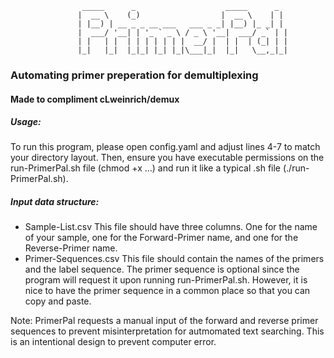 ```ascii
                _____      _                    _____      _ 
               |  __ \    (_)                  |  __ \    | |
               | |__) | __ _ _ __ ___   ___ _ _| |__) |_ _| |
               |  ___/ '__| | '_ ` _ \ / _ \ '__|  ___/ _` | |
               | |   | |  | | | | | | |  __/ |  | |  | (_| | |
               |_|   |_|  |_|_| |_| |_|\___|_|  |_|   \__,_|_|
```
### Automating primer preperation for demultiplexing
#### Made to compliment cLweinrich/demux

##### Usage:
To run this program, please open config.yaml and adjust lines 4-7 to match your directory layout. Then, ensure you have executable permissions on the run-PrimerPal.sh file (chmod +x ...) and run it like a typical .sh file (./run-PrimerPal.sh).

##### Input data structure:
- Sample-List.csv
This file should have three columns. One for the name of your sample, one for the Forward-Primer name, and one for the Reverse-Primer name.
- Primer-Sequences.csv
This file should contain the names of the primers and the label sequence. The primer sequence is optional since the program will request it upon running run-PrimerPal.sh. However, it is nice to have the primer sequence in a common place so that you can copy and paste.

Note: PrimerPal requests a manual input of the forward and reverse primer sequences to prevent misinterpretation for autmomated text searching. This is an intentional design to prevent computer error.
